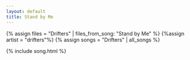 ```yaml
---
layout: default
title: Stand by Me
---
```


{% assign files = "Drifters" | files_from_song: "Stand by Me" %}
{%assign artist = "drifters"%}
{% assign songs = "Drifters" | all_songs %}

 
{% include song.html %}
